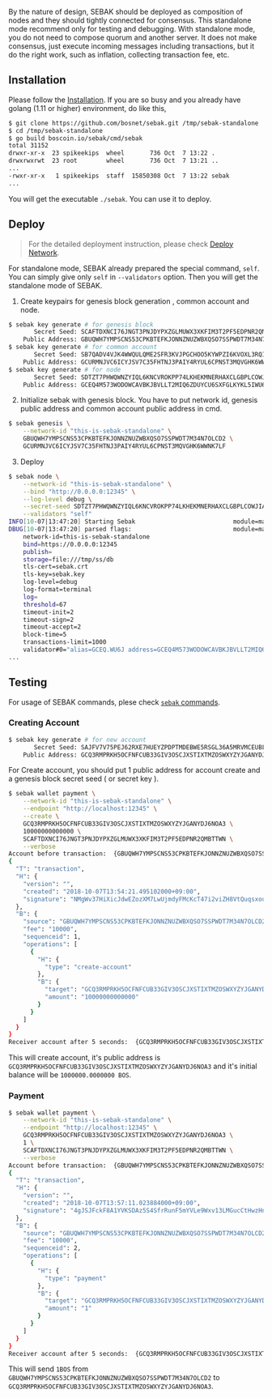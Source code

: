 By the nature of design, SEBAK should be deployed as composition of nodes and they should tightly connected for consensus. This standalone mode recommend only for testing and debugging. With standalone mode, you do not need to compose quorum and another server. It does not make consensus, just execute incoming messages including transactions, but it do the right work, such as inflation, collecting transaction fee, etc.

## Installation

Please follow the [Installation](./sebak_Installation). If you are so busy and you already have golang (1.11 or higher) environment, do like this,

```sh
$ git clone https://github.com/bosnet/sebak.git /tmp/sebak-standalone
$ cd /tmp/sebak-standalone
$ go build boscoin.io/sebak/cmd/sebak
total 31152
drwxr-xr-x  23 spikeekips  wheel       736 Oct  7 13:22 .
drwxrwxrwt  23 root        wheel       736 Oct  7 13:21 ..
...
-rwxr-xr-x   1 spikeekips  staff  15850308 Oct  7 13:22 sebak
...
```

You will get the executable `./sebak`. You can use it to deploy.

## Deploy

> For the detailed deployment instruction, please check [Deploy Network](./sebak_deployment).

For standalone mode, SEBAK already prepared the special command, `self`. You can simply give only `self` in `--validators` option. Then you will get the standalone mode of SEBAK.

1. Create keypairs for genesis block generation , common account and node.

```sh
$ sebak key generate # for genesis block
       Secret Seed: SCAFTDXNCI76JNGT3PNJDYPXZGLMUWX3XKFIM3T2PF5EDPNR2QMBTTWN
    Public Address: GBUQWH7YMPSCNS53CPKBTEFKJONNZNUZWBXQSO7SSPWDT7M34N7OLCD2
$ sebak key generate # for common account
       Secret Seed: SB7QADV4VJK4WWQULQME2SFR3KVJPGCHOO5KYWPZI6KVOXL3RQIS7WPO
    Public Address: GCURMNJVC6ICYJSV7C35FHTNJ3PAIY4RYUL6CPNST3MQVGHK6WWNK7LF
$ sebak key generate # for node
       Secret Seed: SDTZT7PHWQWNZYIQL6KNCVROKPP74LKHEKMNERHAXCLGBPLCOWJIANA6
    Public Address: GCEQ4M573WODOWCAVBKJBVLLT2MIQ6ZDUYCU6SXFGLKYKL5IWU6JTCBW
```

2. Initialize sebak with genesis block. You have to put network id, genesis public address and common account public address in cmd. 
```sh
$ sebak genesis \
    --network-id "this-is-sebak-standalone" \
    GBUQWH7YMPSCNS53CPKBTEFKJONNZNUZWBXQSO7SSPWDT7M34N7OLCD2 \
    GCURMNJVC6ICYJSV7C35FHTNJ3PAIY4RYUL6CPNST3MQVGHK6WWNK7LF
```

3. Deploy

```sh
$ sebak node \
    --network-id "this-is-sebak-standalone" \
    --bind "http://0.0.0.0:12345" \
    --log-level debug \
    --secret-seed SDTZT7PHWQWNZYIQL6KNCVROKPP74LKHEKMNERHAXCLGBPLCOWJIANA6 \
    --validators "self"
INFO[10-07|13:47:20] Starting Sebak                           module=main caller=run.go:281
DBUG[10-07|13:47:20] parsed flags:                            module=main
	network-id=this-is-sebak-standalone
	bind=https://0.0.0.0:12345
	publish=
	storage=file:///tmp/ss/db
	tls-cert=sebak.crt
	tls-key=sebak.key
	log-level=debug
	log-format=terminal
	log=
	threshold=67
	timeout-init=2
	timeout-sign=2
	timeout-accept=2
	block-time=5
	transactions-limit=1000
	validator#0="alias=GCEQ.WU6J address=GCEQ4M573WODOWCAVBKJBVLLT2MIQ6ZDUYCU6SXFGLKYKL5IWU6JTCBW endpoint=https://0.0.0.0:12345" caller=run.go:311
...
```

## Testing

For usage of SEBAK commands, plese check [`sebak` commands](SEBAK-Commands).

### Creating Account

```sh
$ sebak key generate # for new account
       Secret Seed: SAJFV7V75PEJ62RXE7HUEYZPDPTMDEBWE5RSGL36A5MRVMCEUBLGTPGB
    Public Address: GCQ3RMPRKH5OCFNFCUB33GIV3OSCJXSTIXTMZOSWXYZYJGANYDJ6NOA3
```

For Create account, you should put 1 public address for account create and a genesis block secret seed ( or secret key ). 

```sh
$ sebak wallet payment \
    --network-id "this-is-sebak-standalone" \
    --endpoint "http://localhost:12345" \
    --create \
    GCQ3RMPRKH5OCFNFCUB33GIV3OSCJXSTIXTMZOSWXYZYJGANYDJ6NOA3 \
    10000000000000 \
    SCAFTDXNCI76JNGT3PNJDYPXZGLMUWX3XKFIM3T2PF5EDPNR2QMBTTWN \
    --verbose
Account before transaction:  {GBUQWH7YMPSCNS53CPKBTEFKJONNZNUZWBXQSO7SSPWDT7M34N7OLCD2 9999989999999990000 1  [] [0 0 0 0 0 0 0 0 0 0 0 0 0 0 0 0 0 0 0 0 0 0 0 0 0 0 0 0 0 0 0 0]}
{
  "T": "transaction",
  "H": {
    "version": "",
    "created": "2018-10-07T13:54:21.495102000+09:00",
    "signature": "NMgWv37HiXicJdwEZozXM7LwUjmdyFMcKcT47i2viZH8VtQuqsxouDt7U3YbMJbFRSAawthFALgo46Pdmx6mmrh"
  },
  "B": {
    "source": "GBUQWH7YMPSCNS53CPKBTEFKJONNZNUZWBXQSO7SSPWDT7M34N7OLCD2",
    "fee": "10000",
    "sequenceid": 1,
    "operations": [
      {
        "H": {
          "type": "create-account"
        },
        "B": {
          "target": "GCQ3RMPRKH5OCFNFCUB33GIV3OSCJXSTIXTMZOSWXYZYJGANYDJ6NOA3",
          "amount": "10000000000000"
        }
      }
    ]
  }
}
Receiver account after 5 seconds:  {GCQ3RMPRKH5OCFNFCUB33GIV3OSCJXSTIXTMZOSWXYZYJGANYDJ6NOA3 10000000000000 0  [] [0 0 0 0 0 0 0 0 0 0 0 0 0 0 0 0 0 0 0 0 0 0 0 0 0 0 0 0 0 0 0 0]}
```

This will create account, it's public address is `GCQ3RMPRKH5OCFNFCUB33GIV3OSCJXSTIXTMZOSWXYZYJGANYDJ6NOA3` and it's initial balance will be `1000000.0000000 BOS`.

### Payment

```sh
$ sebak wallet payment \
    --network-id "this-is-sebak-standalone" \
    --endpoint "http://localhost:12345" \
    GCQ3RMPRKH5OCFNFCUB33GIV3OSCJXSTIXTMZOSWXYZYJGANYDJ6NOA3 \
    1 \
    SCAFTDXNCI76JNGT3PNJDYPXZGLMUWX3XKFIM3T2PF5EDPNR2QMBTTWN \
    --verbose
Account before transaction:  {GBUQWH7YMPSCNS53CPKBTEFKJONNZNUZWBXQSO7SSPWDT7M34N7OLCD2 9999979999999980000 2  [] [0 0 0 0 0 0 0 0 0 0 0 0 0 0 0 0 0 0 0 0 0 0 0 0 0 0 0 0 0 0 0 0]}
{
  "T": "transaction",
  "H": {
    "version": "",
    "created": "2018-10-07T13:57:11.023884000+09:00",
    "signature": "4gJSJFckF8A1YVKSDAz5S4SfrRunF5mYVLe9Wxv13LMGucCtHwzHnKfdVUtMEoQxDqB8xLAcptpJq53EAqjV1JEy"
  },
  "B": {
    "source": "GBUQWH7YMPSCNS53CPKBTEFKJONNZNUZWBXQSO7SSPWDT7M34N7OLCD2",
    "fee": "10000",
    "sequenceid": 2,
    "operations": [
      {
        "H": {
          "type": "payment"
        },
        "B": {
          "target": "GCQ3RMPRKH5OCFNFCUB33GIV3OSCJXSTIXTMZOSWXYZYJGANYDJ6NOA3",
          "amount": "1"
        }
      }
    ]
  }
}
Receiver account after 5 seconds:  {GCQ3RMPRKH5OCFNFCUB33GIV3OSCJXSTIXTMZOSWXYZYJGANYDJ6NOA3 10000000000001 0  [] [0 0 0 0 0 0 0 0 0 0 0 0 0 0 0 0 0 0 0 0 0 0 0 0 0 0 0 0 0 0 0 0]}
```

This will send `1BOS` from `GBUQWH7YMPSCNS53CPKBTEFKJONNZNUZWBXQSO7SSPWDT7M34N7OLCD2` to `GCQ3RMPRKH5OCFNFCUB33GIV3OSCJXSTIXTMZOSWXYZYJGANYDJ6NOA3`.